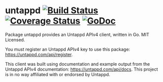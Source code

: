 untappd [![Build Status](https://travis-ci.org/mdlayher/untappd.svg?branch=master)](https://travis-ci.org/mdlayher/untappd) [![Coverage Status](https://coveralls.io/repos/mdlayher/untappd/badge.svg?branch=master)](https://coveralls.io/r/mdlayher/untappd?branch=master) [![GoDoc](http://godoc.org/github.com/mdlayher/untappd?status.svg)](http://godoc.org/github.com/mdlayher/untappd)
=======

Package untappd provides an Untappd APIv4 client, written in Go.  MIT Licensed.

You must register an Untappd APIv4 key to use this package: https://untappd.com/api/register.

This client was built using documentation and example output from the Untappd APIv4
documentation: https://untappd.com/api/docs.  This project is in no way affiliated
with or endorsed by Untappd.
